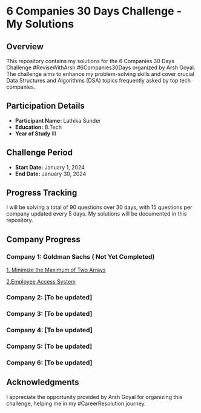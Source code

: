 
# 6 Companies 30 Days Challenge - My Solutions

## Overview

This repository contains my solutions for the 6 Companies 30 Days Challenge #ReviseWithArsh #6Companies30Days organized by Arsh Goyal. The challenge aims to enhance my problem-solving skills and cover crucial Data Structures and Algorithms (DSA) topics frequently asked by top tech companies.

## Participation Details

- **Participant Name:** Lathika Sunder
- **Education:** B.Tech
- **Year of Study** III

## Challenge Period

- **Start Date:** January 1, 2024
- **End Date:** January 30, 2024

## Progress Tracking

I will be solving a total of 90 questions over 30 days, with 15 questions per company updated every 5 days. My solutions will be documented in this repository.



## Company Progress

### Company 1: Goldman Sachs ( Not Yet Completed)

[1. Minimize the Maximum of Two Arrays](./MinimizeTheMaximumOfTwoArrays/solution.java)

[2.Employee Access System](./EmployeeAccessSystem/solution.java)


### Company 2: [To be updated]

### Company 3: [To be updated]

### Company 4: [To be updated]

### Company 5: [To be updated]

### Company 6: [To be updated]

## Acknowledgments

I appreciate the opportunity provided by Arsh Goyal for organizing this challenge, helping me in my #CareerResolution journey.

